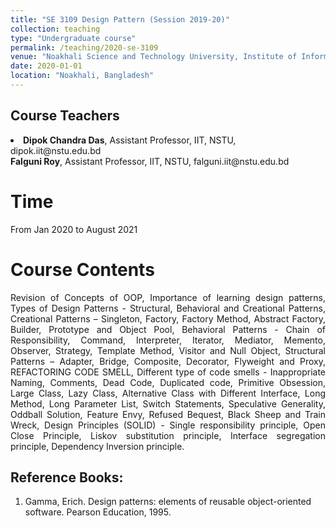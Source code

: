 ```yaml
---
title: "SE 3109 Design Pattern (Session 2019-20)"
collection: teaching
type: "Undergraduate course"
permalink: /teaching/2020-se-3109
venue: "Noakhali Science and Technology University, Institute of Information Technology"
date: 2020-01-01
location: "Noakhali, Bangladesh"
---
```


Course Teachers
---
<li>
	<b>Dipok Chandra Das</b>, Assistant Professor, IIT, NSTU, dipok.iit@nstu.edu.bd<br/>
	<b>Falguni Roy</b>, Assistant Professor, IIT, NSTU, falguni.iit@nstu.edu.bd<br/>
</li>

Time
====
From Jan 2020 to August 2021

Course Contents
=====
<p align="justify">
Revision of Concepts of OOP, Importance of learning design patterns, Types of Design Patterns - Structural, Behavioral and Creational Patterns, Creational Patterns – Singleton, Factory, Factory Method, Abstract Factory, Builder, Prototype and Object Pool, Behavioral Patterns - Chain of Responsibility, Command, Interpreter, Iterator, Mediator, Memento, Observer, Strategy, Template Method, Visitor and Null Object, Structural Patterns – Adapter, Bridge, Composite, Decorator, Flyweight and Proxy, REFACTORING CODE SMELL, Different type of code smells - Inappropriate Naming, Comments, Dead Code, Duplicated code, Primitive Obsession, Large Class, Lazy Class, Alternative Class with Different Interface, Long Method, Long Parameter List, Switch Statements, Speculative Generality, Oddball Solution, Feature Envy, Refused Bequest, Black Sheep and Train Wreck, Design Principles (SOLID) - Single responsibility principle, Open Close Principle, Liskov substitution principle, Interface segregation principle, Dependency Inversion principle.
</p>

Reference Books:
---
1. Gamma, Erich. Design patterns: elements of reusable object-oriented software.
Pearson Education, 1995. <br/>
